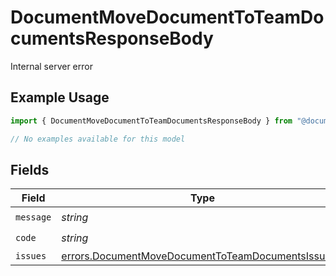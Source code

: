 # DocumentMoveDocumentToTeamDocumentsResponseBody

Internal server error

## Example Usage

```typescript
import { DocumentMoveDocumentToTeamDocumentsResponseBody } from "@documenso/sdk-typescript/models/errors";

// No examples available for this model
```

## Fields

| Field                                                                                                                  | Type                                                                                                                   | Required                                                                                                               | Description                                                                                                            |
| ---------------------------------------------------------------------------------------------------------------------- | ---------------------------------------------------------------------------------------------------------------------- | ---------------------------------------------------------------------------------------------------------------------- | ---------------------------------------------------------------------------------------------------------------------- |
| `message`                                                                                                              | *string*                                                                                                               | :heavy_check_mark:                                                                                                     | N/A                                                                                                                    |
| `code`                                                                                                                 | *string*                                                                                                               | :heavy_check_mark:                                                                                                     | N/A                                                                                                                    |
| `issues`                                                                                                               | [errors.DocumentMoveDocumentToTeamDocumentsIssues](../../models/errors/documentmovedocumenttoteamdocumentsissues.md)[] | :heavy_minus_sign:                                                                                                     | N/A                                                                                                                    |